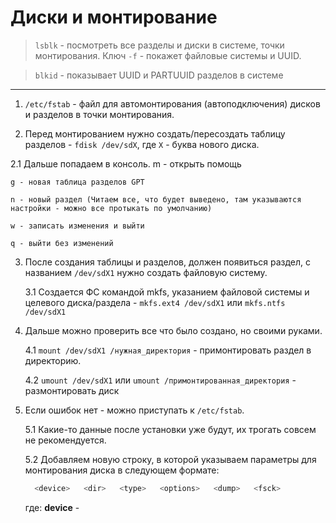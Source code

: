 # Диски и монтирование

> `lsblk` - посмотреть все разделы и диски в системе, точки монтирования. Ключ `-f` - покажет файловые системы и UUID. 

> `blkid` - показывает UUID и PARTUUID разделов в системе

---

1. `/etc/fstab` - файл для автомонтирования (автоподключения) дисков и разделов в точки монтирования.

2. Перед монтированием нужно создать/пересоздать таблицу разделов - `fdisk /dev/sdX`, где `X` - буква нового диска.
   
  2.1 Дальше попадаем в консоль.
    m - открыть помощь
   
    g - новая таблица разделов GPT

    n - новый раздел (Читаем все, что будет выведено, там указываются настройки - можно все протыкать по умолчанию)

    w - записать изменения и выйти

    q - выйти без изменений

3. После создания таблицы и разделов, должен появиться раздел, с названием `/dev/sdX1` нужно создать файловую систему.

   3.1 Создается ФС командой mkfs, указанием файловой системы и целевого диска/раздела - `mkfs.ext4 /dev/sdX1` или `mkfs.ntfs /dev/sdX1`

4. Дальше можно проверить все что было создано, но своими руками.

   4.1 `mount /dev/sdX1 /нужная_директория` - примонтировать раздел в директорию.

   4.2 `umount /dev/sdX1` или `umount /примонтированная_директория` - размонтировать диск

5. Если ошибок нет - можно приступать к `/etc/fstab`.

   5.1 Какие-то данные после установки уже будут, их трогать совсем не рекомендуется.

   5.2 Добавляем новую строку, в которой указываем параметры для монтирования диска в следующем формате:

   ```bash
     <device>   <dir>   <type>   <options>   <dump>   <fsck>
   ```
   где:
   __device__ - 

